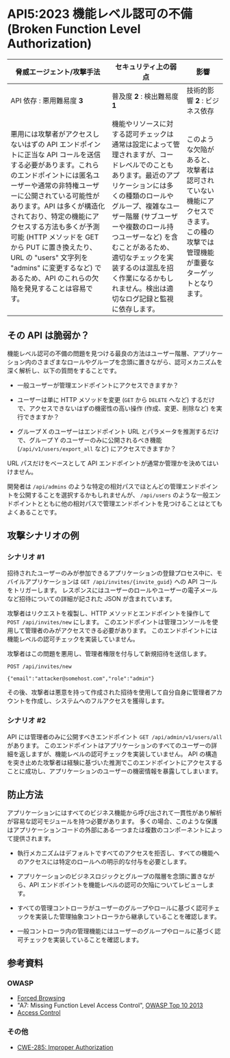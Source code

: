API5:2023 機能レベル認可の不備 (Broken Function Level Authorization)
====================================================================

| 脅威エージェント/攻撃手法 | セキュリティ上の弱点 | 影響 |
| - | - | - |
| API 依存 : 悪用難易度 **3** | 普及度 **2** : 検出難易度 **1** | 技術的影響 **2** : ビジネス依存 |
| 悪用には攻撃者がアクセスしないはずの API エンドポイントに正当な API コールを送信する必要があります。これらのエンドポイントには匿名ユーザーや通常の非特権ユーザーに公開されている可能性があります。API は多くが構造化されており、特定の機能にアクセスする方法も多くが予測可能 (HTTP メソッドを GET から PUT に置き換えたり、URL の "users" 文字列を "admins" に変更するなど) であるため、API のこれらの欠陥を発見することは容易です。 | 機能やリソースに対する認可チェックは通常は設定によって管理されますが、コードレベルでのこともあります。最近のアプリケーションには多くの種類のロールやグループ、複雑なユーザー階層 (サブユーザーや複数のロール持つユーザーなど) を含むことがあるため、適切なチェックを実装するのは混乱を招く作業になるかもしれません。検出は適切なログ記録と監視に依存します。 | このような欠陥があると、攻撃者は認可されていない機能にアクセスできます。この種の攻撃では管理機能が重要なターゲットとなります。 |

## その API は脆弱か？

機能レベル認可の不備の問題を見つける最良の方法はユーザー階層、アプリケーション内のさまざまなロールやグループを念頭に置きながら、認可メカニズムを深く解析し、以下の質問をすることです。




* 一般ユーザーが管理エンドポイントにアクセスできますか？
* ユーザーは単に HTTP メソッドを変更 (`GET` から `DELETE` へなど) するだけで、アクセスできないはずの機密性の高い操作 (作成、変更、削除など) を実行できますか？


* グループ X のユーザーはエンドポイント URL とパラメータを推測するだけで、グループ Y のユーザーのみに公開されるべき機能  (`/api/v1/users/export_all` など)  にアクセスできますか？



URL パスだけをベースとして API エンドポイントが通常か管理かを決めてはいけません。


開発者は `/api/admins` のような特定の相対パスでほとんどの管理エンドポイントを公開することを選択するかもしれませんが、 `/api/users` のような一般エンドポイントとともに他の相対パスで管理エンドポイントを見つけることはとてもよくあることです。




## 攻撃シナリオの例

### シナリオ #1

招待されたユーザーのみが参加できるアプリケーションの登録プロセス中に、モバイルアプリケーションは `GET /api/invites/{invite_guid}` への API コールをトリガーします。
レスポンスにはユーザーのロールやユーザーの電子メールなど招待についての詳細が記された JSON が含まれています。



攻撃者はリクエストを複製し、HTTP メソッドとエンドポイントを操作して `POST /api/invites/new` にします。
このエンドポイントは管理コンソールを使用して管理者のみがアクセスできる必要があります。
このエンドポイントには機能レベルの認可チェックを実装していません。


攻撃者はこの問題を悪用し、管理者権限を付与して新規招待を送信します。

```
POST /api/invites/new

{"email":"attacker@somehost.com","role":"admin"}
```

その後、攻撃者は悪意を持って作成された招待を使用して自分自身に管理者アカウントを作成し、システムへのフルアクセスを獲得します。


### シナリオ #2

API には管理者のみに公開すべきエンドポイント `GET /api/admin/v1/users/all` があります。
このエンドポイントはアプリケーションのすべてのユーザーの詳細を返しますが、機能レベルの認可チェックを実装していません。
API の構造を突き止めた攻撃者は経験に基づいた推測でこのエンドポイントにアクセスすることに成功し、アプリケーションのユーザーの機密情報を暴露してしまいます。




## 防止方法

アプリケーションにはすべてのビジネス機能から呼び出されて一貫性があり解析が容易な認可モジュールを持つ必要があります。
多くの場合、このような保護はアプリケーションコードの外部にある一つまたは複数のコンポーネントによって提供されます。




* 執行メカニズムはデフォルトですべてのアクセスを拒否し、すべての機能へのアクセスには特定のロールへの明示的な付与を必要とします。

* アプリケーションのビジネスロジックとグループの階層を念頭に置きながら、API エンドポイントを機能レベルの認可の欠陥についてレビューします。

* すべての管理コントローラがユーザーのグループやロールに基づく認可チェックを実装した管理抽象コントローラから継承していることを確認します。


* 一般コントローラ内の管理機能にはユーザーのグループやロールに基づく認可チェックを実装していることを確認します。


## 参考資料

### OWASP

* [Forced Browsing][1]
* "A7: Missing Function Level Access Control", [OWASP Top 10 2013][2]
* [Access Control][3]

### その他

* [CWE-285: Improper Authorization][4]

[1]: https://owasp.org/www-community/attacks/Forced_browsing
[2]: https://github.com/OWASP/Top10/raw/master/2013/OWASP%20Top%2010%20-%202013.pdf
[3]: https://owasp.org/www-community/Access_Control
[4]: https://cwe.mitre.org/data/definitions/285.html
